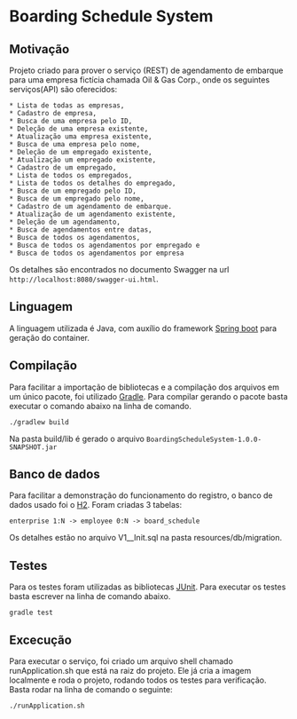 # Boarding Schedule System

## Motivação

Projeto criado para prover o serviço (REST) de agendamento de embarque para uma empresa fictícia chamada Oil & Gas Corp., onde os seguintes serviços(API) são oferecidos:
    
    * Lista de todas as empresas,
    * Cadastro de empresa,
    * Busca de uma empresa pelo ID,
    * Deleção de uma empresa existente,
    * Atualização uma empresa existente,
    * Busca de uma empresa pelo nome,
    * Deleção de um empregado existente,
    * Atualização um empregado existente,
    * Cadastro de um empregado,
    * Lista de todos os empregados,
    * Lista de todos os detalhes do empregado,
    * Busca de um empregado pelo ID,
    * Busca de um empregado pelo nome,
    * Cadastro de um agendamento de embarque.
    * Atualização de um agendamento existente,
    * Deleção de um agendamento,
    * Busca de agendamentos entre datas,
    * Busca de todos os agendamentos,
    * Busca de todos os agendamentos por empregado e 
    * Busca de todos os agendamentos por empresa
	
Os detalhes são encontrados no documento Swagger na url `http://localhost:8080/swagger-ui.html`.
 
## Linguagem

A linguagem utilizada é Java, com auxílio do framework [Spring boot](https://projects.spring.io/spring-boot/) para geração do container.

## Compilação

Para facilitar a importação de bibliotecas e a compilação dos arquivos em um único pacote, foi utilizado [Gradle](https://gradle.org/).
Para compilar gerando o pacote basta executar o comando abaixo na linha de comando.

```./gradlew build```

Na pasta build/lib é gerado o arquivo `BoardingScheduleSystem-1.0.0-SNAPSHOT.jar`

## Banco de dados

Para facilitar a demonstração do funcionamento do registro, o banco de dados usado foi o [H2](http://www.h2database.com/html/main.html).
Foram criadas 3 tabelas:

```enterprise 1:N -> employee 0:N -> board_schedule```

Os detalhes estão no arquivo V1__Init.sql na pasta resources/db/migration.


## Testes

Para os testes foram utilizadas as bibliotecas [JUnit](http://junit.org/).
Para executar os testes basta escrever na linha de comando abaixo.

 ```gradle test```


## Excecução

Para executar o serviço, foi criado um arquivo shell chamado runApplication.sh que está na raiz do projeto. Ele já cria a imagem localmente e roda o projeto,
rodando todos os testes para verificação. Basta rodar na linha de comando o seguinte:

```./runApplication.sh```



